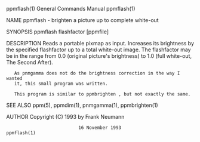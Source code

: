 ppmflash(1)                General Commands Manual                ppmflash(1)

NAME
       ppmflash - brighten a picture up to complete white-out

SYNOPSIS
       ppmflash flashfactor [ppmfile]

DESCRIPTION
       Reads  a  portable  pixmap  as  input. Increases its brightness by the
       specified flashfactor up to a total white-out image.  The  flashfactor
       may  be  in  the range from 0.0 (original picture's brightness) to 1.0
       (full white-out, The Second After).

       As pnmgamma does not do the brightness correction in the way I  wanted
       it, this small program was written.

       This program is similar to ppmbrighten , but not exactly the same.

SEE ALSO
       ppm(5), ppmdim(1), pnmgamma(1), ppmbrighten(1)

AUTHOR
       Copyright (C) 1993 by Frank Neumann

                               16 November 1993                   ppmflash(1)
